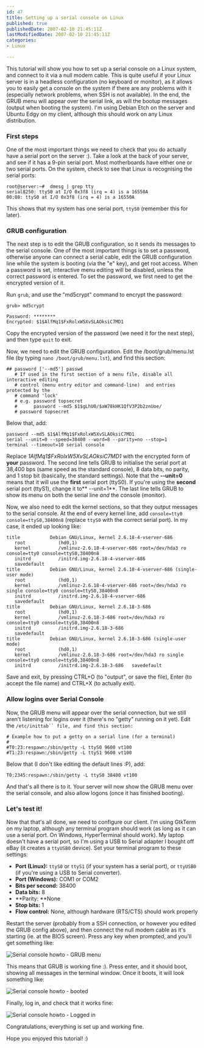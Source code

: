 ```yaml
---
id: 47
title: Setting up a serial console on Linux
published: true
publishedDate: 2007-02-10 21:45:11Z
lastModifiedDate: 2007-02-10 21:45:11Z
categories:
- Linux

---
```


This tutorial will show you how to set up a serial console on a Linux system, and connect to it via a null modem cable. This is quite useful if your Linux server is in a headless configuration (no keyboard or monitor), as it allows you to easily get a console on the system if there are any problems with it (especially network problems, when SSH is not available). In the end, the GRUB menu will appear over the serial link, as will the bootup messages (output when booting the system). I'm using Debian Etch on the server and Ubuntu Edgy on my client, although this should work on any Linux distribution. 

<!--more-->

### First steps
One of the most important things we need to check that you do actually have a serial port on the server :). Take a look at the back of your server, and see if it has a 9-pin serial port. Most motherboards have either one or two serial ports. On the system, check to see that Linux is recognising the serial ports:

```
root@server:~#  dmesg | grep tty
serial8250: ttyS0 at I/O 0x3f8 (irq = 4) is a 16550A
00:08: ttyS0 at I/O 0x3f8 (irq = 4) is a 16550A
```
This shows that my system has one serial port, `ttyS0` (remember this for later).

### GRUB configuration 
The next step is to edit the GRUB configuration, so it sends its messages to the serial console. One of the most important things is to set a password, otherwise anyone can connect a serial cable, edit the GRUB configuration line while the system is booting (via the "e" key), and get root access. When a password is set, interactive menu editing will be disabled, unless the correct password is entered. To set the password, we first need to get the encrypted version of it.

Run `grub`, and use the "md5crypt" command to encrypt the password:

```
grub> md5crypt

Password: ********
Encrypted: $1$AlfMq1$FxRolxW5XvSLAOksiC7MD1
```
Copy the encrypted version of the password (we need it for the next step), and then type `quit` to exit. 

Now, we need to edit the GRUB configuration. Edit the /boot/grub/menu.lst file (by typing `nano /boot/grub/menu.lst`), and find this section:

```
## password ['--md5'] passwd
   # If used in the first section of a menu file, disable all interactive editing
   # control (menu entry editor and command-line)  and entries protected by the
   # command 'lock'
   # e.g. password topsecret
   #      password --md5 $1$gLhU0/$aW78kHK1QfV3P2b2znUoe/
   # password topsecret
```
Below that, add:

```
password --md5 $1$AlfMq1$FxRolxW5XvSLAOksiC7MD1
serial --unit=0 --speed=38400 --word=8 --parity=no --stop=1
terminal --timeout=10 serial console
```
Replace *$1$AlfMq1$FxRolxW5XvSLAOksiC7MD1* with the encrypted form of **your** password. The second line tells GRUB to initialise the serial port at 38,400 bps (same speed as the standard console), 8 data bits, no parity, and 1 stop bit (basically, the standard settings). Note that the **--unit=0** means that it will use the **first** serial port (ttyS0). If you're using the **second** serial port (ttyS1), change it to** --unit=1**. The last line tells GRUB to show its menu on both the serial line *and* the console (monitor).

Now, we also need to edit the kernel sections, so that they output messages to the serial console. At the end of every kernel line, add `console=tty0 console=ttyS0,38400n8` (replace `ttyS0` with the correct serial port). In my case, it ended up looking like:

```
title           Debian GNU/Linux, kernel 2.6.18-4-vserver-686
   root            (hd0,1)
   kernel          /vmlinuz-2.6.18-4-vserver-686 root=/dev/hda3 ro console=tty0 console=ttyS0,38400n8
   initrd          /initrd.img-2.6.18-4-vserver-686
   savedefault
title           Debian GNU/Linux, kernel 2.6.18-4-vserver-686 (single-user mode)
   root            (hd0,1)
   kernel          /vmlinuz-2.6.18-4-vserver-686 root=/dev/hda3 ro single console=tty0 console=ttyS0,38400n8
   initrd          /initrd.img-2.6.18-4-vserver-686
   savedefault
title           Debian GNU/Linux, kernel 2.6.18-3-686
   root            (hd0,1)
   kernel          /vmlinuz-2.6.18-3-686 root=/dev/hda3 ro console=tty0 console=ttyS0,38400n8
   initrd          /initrd.img-2.6.18-3-686
   savedefault
title           Debian GNU/Linux, kernel 2.6.18-3-686 (single-user mode)
   root            (hd0,1)
   kernel          /vmlinuz-2.6.18-3-686 root=/dev/hda3 ro single console=tty0 console=ttyS0,38400n8
   initrd          /initrd.img-2.6.18-3-686   savedefault
```
Save and exit, by pressing CTRL+O (to "output", or save the file), Enter (to accept the file name) and CTRL+X (to actually exit).

### Allow logins over Serial Console  
Now, the GRUB menu will appear over the serial connection, but we still aren't listening for logins over it (there's no "getty" running on it yet). Edit the `/etc/inittab`` file, and find this section:`

```
# Example how to put a getty on a serial line (for a terminal)
#
#T0:23:respawn:/sbin/getty -L ttyS0 9600 vt100
#T1:23:respawn:/sbin/getty -L ttyS1 9600 vt100
```
Below that (I don't like editing the default lines :P), add:

```
T0:2345:respawn:/sbin/getty -L ttyS0 38400 vt100
```
And that's all there is to it. Your server will now show the GRUB menu over the serial console, and also allow logons (once it has finished booting). 

### Let's test it!
Now that that's all done, we need to configure our client. I'm using GtkTerm on my laptop, although any terminal program should work (as long as it can use a serial port. On Windows, HyperTerminal should work). My laptop doesn't have a serial port, so I'm using a USB to Serial adapter I bought off eBay (it creates a `ttyUSB0` device). Set your terminal program to these settings:

* **Port (Linux):** `ttyS0` or `ttyS1` (if your system has a serial port), or `ttyUSB0` (if you're using a USB to Serial converter).
* **Port (Windows):** COM1 or COM2 
* **Bits per second:** 38400
* **Data bits:** 8  
* **Parity: **None
* **Stop bits:** 1
* **Flow control:** None, although hardware (RTS/CTS) should work properly 

Restart the server (probably from a SSH connection, or however you edited the GRUB config above), and then connect the null modem cable as it's starting (ie. at the BIOS screen). Press any key when prompted, and you'll get something like: 

![Serial console howto - GRUB menu](http://www.daniel15.com/blog/wp-content/uploads/2007/02/grub-resized.jpg)  

This means that GRUB is working fine :). Press enter, and it should boot, showing all messages in the terminal window. Once it boots, it will look something like:

![Serial console howto - booted](http://www.daniel15.com/blog/wp-content/uploads/2007/02/booted-resized.jpg)  

Finally, log in, and check that it works fine:

![Serial console howto - Logged in](http://www.daniel15.com/blog/wp-content/uploads/2007/02/loggedin-resized.jpg)  

 

Congratulations, everything is set up and working fine.

Hope you enjoyed this tutorial! :) 

